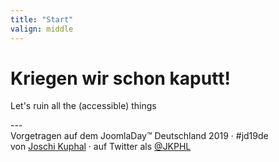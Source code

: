 ```yaml
---
title: "Start"
valign: middle
---
```

# Kriegen wir schon kaputt!
<p class="tagline" lang="en">Let's ruin all the <span aria-hidden="true">(</span>accessible<span aria-hidden="true">)</span> things</p>
---
<div class="p-author h-card">
<span class="visually-hidden">Vorgetragen auf dem</span> <span lang="en">JoomlaDay</span><span aria-hidden="true">™</span> Deutschland 2019<span aria-hidden="true"> · #jd19de</span><br/>
<span class="visually-hidden">von</span> <a href="https://jkphl.is" target="_blank" rel="me"><span class="p-given-name">Joschi</span> <span class="p-family-name">Kuphal</span></a> <span aria-hidden="true">·</span> <span class="visually-hidden"> auf Twitter als</span> <a href="https://twitter.com/jkphl" rel="me" target="_blank" class="handle"><span aria-hidden="true">@</span>JKPHL</a>
</div>